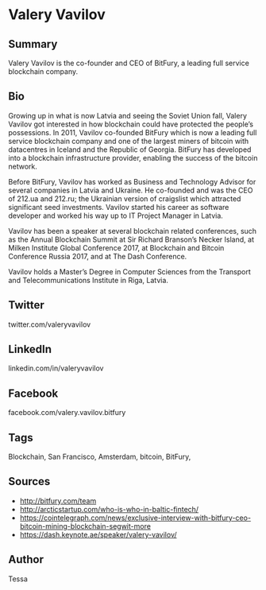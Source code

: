 # Valery Vavilov

## Summary
Valery Vavilov is the co-founder and CEO of BitFury, a leading full service blockchain company.

## Bio
Growing up in what is now Latvia and seeing the Soviet Union fall, Valery Vavilov got interested in how blockchain could have protected the people’s possessions. In 2011, Vavilov co-founded BitFury which is now a leading full service blockchain company and one of the largest miners of bitcoin with datacentres in Iceland and the Republic of Georgia. BitFury has developed into a blockchain infrastructure provider, enabling the success of the bitcoin network.

Before BitFury, Vavilov has worked as Business and Technology Advisor for several companies in Latvia and Ukraine. He co-founded and was the CEO of 212.ua and 212.ru; the Ukrainian version of craigslist which attracted significant seed investments. Vavilov started his career as software developer and worked his way up to IT Project Manager in Latvia.

Vavilov has been a speaker at several blockchain related conferences, such as the Annual Blockchain Summit at Sir Richard Branson’s Necker Island, at Milken Institute Global Conference 2017, at Blockchain and Bitcoin Conference Russia 2017, and at The Dash Conference.

Vavilov holds a Master’s Degree in Computer Sciences from the Transport and Telecommunications Institute in Riga, Latvia.

## Twitter 
twitter.com/valeryvavilov

## LinkedIn 
linkedin.com/in/valeryvavilov

## Facebook 
facebook.com/valery.vavilov.bitfury

## Tags
Blockchain, San Francisco, Amsterdam, bitcoin, BitFury,

## Sources 
- http://bitfury.com/team 
- http://arcticstartup.com/who-is-who-in-baltic-fintech/ 
- https://cointelegraph.com/news/exclusive-interview-with-bitfury-ceo-bitcoin-mining-blockchain-segwit-more 
- https://dash.keynote.ae/speaker/valery-vavilov/

## Author
Tessa
